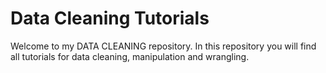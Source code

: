 # Data Cleaning Tutorials

Welcome to my DATA CLEANING repository. In this repository you will find all tutorials for data cleaning, manipulation and wrangling.

